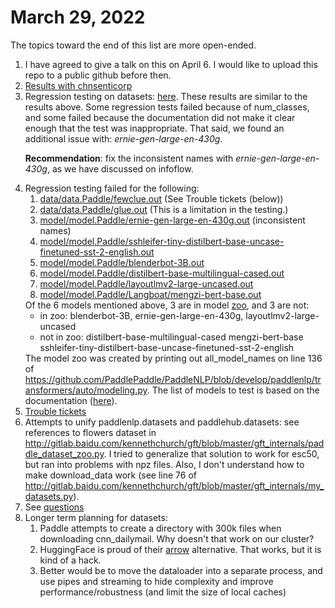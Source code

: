 # March 29, 2022

The topics toward the end of this list are more open-ended.

<ol>
<li>I have agreed to give a talk on this on April 6.  I would like to upload this repo to a public github before then.</li>
<li><a href="http://gitlab.baidu.com/kennethchurch/gft/tree/master/examples/eval_examples/model.PaddleHub/language/data.PaddleHub/sentiment/chnsenticorp">Results with chnsenticorp</a></li>

<li>Regression testing on datasets: <a href="http://gitlab.baidu.com/kennethchurch/gft/blob/master/examples/fit_examples/model.PaddleHub/language/data.PaddleHub/text_similarity/regression_test.out">here</a>.
These results are similar to the results above.  Some regression tests failed because of num_classes, and some failed because the documentation did not make it clear enough that the test was inappropriate.
That said, we found an additional issue with: <i>ernie-gen-large-en-430g</i>.
<p><b>Recommendation</b>: fix the inconsistent names with <i>ernie-gen-large-en-430g</i>, as we have discussed on infoflow.
</li>

<li> Regression testing failed for the following:
<ol>
<li><a href="http://gitlab.baidu.com/kennethchurch/gft/blob/master/examples/summary_examples/data/data.Paddle/fewclue.out">data/data.Paddle/fewclue.out</a>  (See Trouble tickets (below))</li>
<li><a href="http://gitlab.baidu.com/kennethchurch/gft/blob/master/examples/summary_examples/data/data.Paddle/glue.out">data/data.Paddle/glue.out</a> (This is a limitation in the testing.)</li>
<li><a href="http://gitlab.baidu.com/kennethchurch/gft/blob/master/examples/summary_examples/model/model.Paddle/ernie-gen-large-en-430g.out">model/model.Paddle/ernie-gen-large-en-430g.out</a> (inconsistent names)</li>
<li><a href="http://gitlab.baidu.com/kennethchurch/gft/blob/master/examples/summary_examples/model/model.Paddle/sshleifer-tiny-distilbert-base-uncase-finetuned-sst-2-english.out">model/model.Paddle/sshleifer-tiny-distilbert-base-uncase-finetuned-sst-2-english.out</a></li>
<li><a href="http://gitlab.baidu.com/kennethchurch/gft/blob/master/examples/summary_examples/model/model.Paddle/blenderbot-3B.out">model/model.Paddle/blenderbot-3B.out</a></li>
<li><a href="http://gitlab.baidu.com/kennethchurch/gft/blob/master/examples/summary_examples/model/model.Paddle/distilbert-base-multilingual-cased.out">model/model.Paddle/distilbert-base-multilingual-cased.out</a></li>
<li><a href="http://gitlab.baidu.com/kennethchurch/gft/blob/master/examples/summary_examples/model/model.Paddle/layoutlmv2-large-uncased.out">model/model.Paddle/layoutlmv2-large-uncased.out</a></li>
<li><a href="http://gitlab.baidu.com/kennethchurch/gft/blob/master/examples/summary_examples/model/model.Paddle/Langboat/mengzi-bert-base.out">model/model.Paddle/Langboat/mengzi-bert-base.out</a></li>
</ol>
Of the 6 models mentioned above, 3 are in model <a href="http://gitlab.baidu.com/kennethchurch/gft/blob/master/gft_internals/paddle_model_zoo.txt">zoo</a>, and 3 are not:

<ul>
<li>in zoo: 
blenderbot-3B,
ernie-gen-large-en-430g,
layoutlmv2-large-uncased
</li>

<li>not in zoo: 
distilbert-base-multilingual-cased
mengzi-bert-base
sshleifer-tiny-distilbert-base-uncase-finetuned-sst-2-english
</li>
</ul>
The model zoo was created by printing out all_model_names on line 136 of <a href="https://github.com/PaddlePaddle/PaddleNLP/blob/develop/paddlenlp/transformers/auto/modeling.py">https://github.com/PaddlePaddle/PaddleNLP/blob/develop/paddlenlp/transformers/auto/modeling.py</a>.  The list of models to test is based on the documentation (<a href="https://github.com/PaddlePaddle/PaddleNLP/blob/develop/paddlenlp/transformers/auto/modeling.py">here</a>).

</li>

<li><a href="http://gitlab.baidu.com/kennethchurch/gft/blob/master/examples/summary_examples/data/data.Paddle/trouble_tickets.md">Trouble tickets</a></li>

<li>Attempts to unify paddlenlp.datasets and paddlehub.datasets: see references to flowers dataset in <a href="http://gitlab.baidu.com/kennethchurch/gft/blob/master/gft_internals/paddle_dataset_zoo.py">http://gitlab.baidu.com/kennethchurch/gft/blob/master/gft_internals/paddle_dataset_zoo.py</a>.  I tried to generalize that solution to work for esc50, but ran into problems with npz files.  Also, I don't understand how to make download_data work (see line 76 of <a href="http://gitlab.baidu.com/kennethchurch/gft/blob/master/gft_internals/my_datasets.py">http://gitlab.baidu.com/kennethchurch/gft/blob/master/gft_internals/my_datasets.py</a>).</li>

<li>See <a href="../questions.md">questions</a></li>

<li>Longer term planning for datasets: 
<ol>
<li>Paddle attempts to create a directory with 300k files when downloading cnn_dailymail.  Why doesn't that work on our cluster?</li>
<li>HuggingFace is proud of their <a href="https://huggingface.co/docs/datasets/about_arrow">arrow</a> alternative.  That works, but it is kind of a hack.</li>
<li>Better would be to move the dataloader into a separate process, and use pipes and streaming to hide complexity and improve performance/robustness (and limit the size of local caches)</li>
</ol>

</ol>